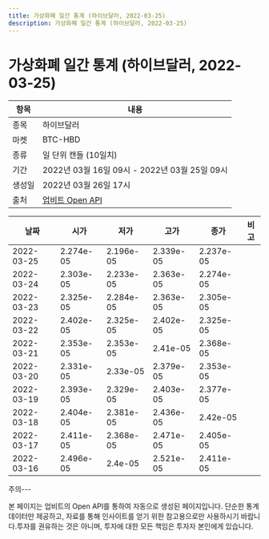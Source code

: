 ```yaml
---
title: 가상화폐 일간 통계 (하이브달러, 2022-03-25)
description: 가상화폐 일간 통계 (하이브달러, 2022-03-25)
---
```


가상화폐 일간 통계 (하이브달러, 2022-03-25)
===

|항목|내용|
|--|--|
|종목|하이브달러|
|마켓|BTC-HBD|
|종류|일 단위 캔들 (10일치)|
|기간|2022년 03월 16일 09시 - 2022년 03월 25일 09시|
|생성일|2022년 03월 26일 17시|
|출처|[업비트 Open API](https://docs.upbit.com)|


|날짜|시가|저가|고가|종가|비고|
|--|--|--|--|--|--|
|2022-03-25|2.274e-05|2.196e-05|2.339e-05|2.237e-05|    |
|2022-03-24|2.303e-05|2.233e-05|2.363e-05|2.274e-05|    |
|2022-03-23|2.325e-05|2.284e-05|2.363e-05|2.305e-05|    |
|2022-03-22|2.402e-05|2.325e-05|2.402e-05|2.325e-05|    |
|2022-03-21|2.353e-05|2.353e-05|2.41e-05|2.368e-05|    |
|2022-03-20|2.331e-05|2.33e-05|2.379e-05|2.353e-05|    |
|2022-03-19|2.393e-05|2.329e-05|2.403e-05|2.377e-05|    |
|2022-03-18|2.404e-05|2.381e-05|2.436e-05|2.42e-05|    |
|2022-03-17|2.411e-05|2.368e-05|2.471e-05|2.405e-05|    |
|2022-03-16|2.496e-05|2.4e-05|2.521e-05|2.411e-05|    |


주의---

본 페이지는 업비트의 Open API를 통하여 자동으로 생성된 페이지입니다. 단순한 통계 데이터만 제공하고, 자료를 통해 인사이트를 얻기 위한 참고용으로만 사용하시기 바랍니다.투자를 권유하는 것은 아니며, 투자에 대한 모든 책임은 투자자 본인에게 있습니다.